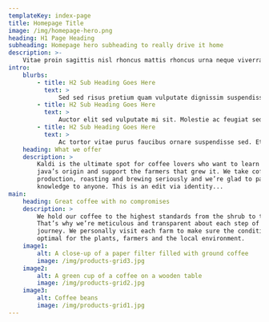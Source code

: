 ```yaml
---
templateKey: index-page
title: Homepage Title
image: /img/homepage-hero.png
heading: H1 Page Heading
subheading: Homepage hero subheading to really drive it home
description: >-
    Vitae proin sagittis nisl rhoncus mattis rhoncus urna neque viverra. Quis vel eros donec ac odio tempor. Sed vulputate mi sit amet mauris commodo quis. Duis at tellus at urna condimentum mattis. Purus in mollis nunc sed id semper risus in. Est ante in nibh mauris cursus mattis molestie a iaculis. Curabitur vitae nunc sed velit dignissim sodales ut eu. Sit amet luctus venenatis lectus magna fringilla urna porttitor rhoncus. Nulla pellentesque.
intro:
    blurbs:
        - title: H2 Sub Heading Goes Here
          text: >
              Sed sed risus pretium quam vulputate dignissim suspendisse in. Ullamcorper eget nulla facilisi etiam dignissim diam. Turpis egestas sed tempus urna et pharetra. Massa id neque aliquam vestibulum morbi blandit cursus risus. Consequat mauris nunc congue nisi vitae suscipit tellus mauris. Dui nunc mattis enim ut. Mauris ultrices.
        - title: H2 Sub Heading Goes Here
          text: >
              Auctor elit sed vulputate mi sit. Molestie ac feugiat sed lectus vestibulum mattis ullamcorper velit sed. Posuere sollicitudin aliquam ultrices sagittis orci a. Massa tincidunt dui ut ornare lectus sit. Nullam eget felis eget nunc lobortis mattis aliquam. Id eu nisl nunc mi ipsum. Malesuada fames ac turpis egestas maecenas pharetra convallis posuere morbi. Est lorem ipsum dolor sit amet consectetur adipiscing elit. Enim diam vulputate ut pharetra. Morbi tristique senectus et netus et malesuada fames ac turpis. Contact us at: [productdesign@hidglobal.com](mailto:productdesign@hidglobal.com)
        - title: H2 Sub Heading Goes Here
          text: >
              Ac tortor vitae purus faucibus ornare suspendisse sed. Et netus et malesuada fames. Felis imperdiet proin fermentum leo vel orci porta. Orci phasellus egestas tellus rutrum tellus pellentesque eu tincidunt. Id porta nibh venenatis cras. Ut porttitor leo a diam sollicitudin tempor. Viverra suspendisse potenti nullam.
    heading: What we offer
    description: >
        Kaldi is the ultimate spot for coffee lovers who want to learn about their
        java’s origin and support the farmers that grew it. We take coffee
        production, roasting and brewing seriously and we’re glad to pass that
        knowledge to anyone. This is an edit via identity...
main:
    heading: Great coffee with no compromises
    description: >
        We hold our coffee to the highest standards from the shrub to the cup.
        That’s why we’re meticulous and transparent about each step of the coffee’s
        journey. We personally visit each farm to make sure the conditions are
        optimal for the plants, farmers and the local environment.
    image1:
        alt: A close-up of a paper filter filled with ground coffee
        image: /img/products-grid3.jpg
    image2:
        alt: A green cup of a coffee on a wooden table
        image: /img/products-grid2.jpg
    image3:
        alt: Coffee beans
        image: /img/products-grid1.jpg
---
```

